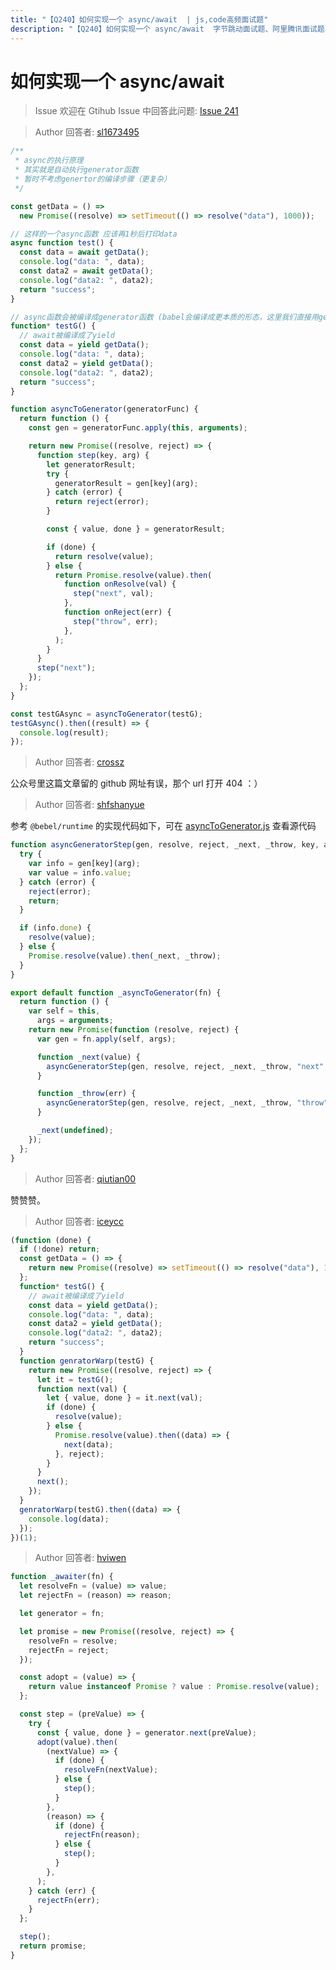 ```yaml
---
title: "【Q240】如何实现一个 async/await  | js,code高频面试题"
description: "【Q240】如何实现一个 async/await  字节跳动面试题、阿里腾讯面试题、美团小米面试题。"
---
```


# 如何实现一个 async/await

> Issue
> 欢迎在 Gtihub Issue 中回答此问题: [Issue 241](https://github.com/shfshanyue/Daily-Question/issues/241)

> Author
> 回答者: [sl1673495](https://github.com/sl1673495)

```js
/**
 * async的执行原理
 * 其实就是自动执行generator函数
 * 暂时不考虑genertor的编译步骤（更复杂）
 */

const getData = () =>
  new Promise((resolve) => setTimeout(() => resolve("data"), 1000));

// 这样的一个async函数 应该再1秒后打印data
async function test() {
  const data = await getData();
  console.log("data: ", data);
  const data2 = await getData();
  console.log("data2: ", data2);
  return "success";
}

// async函数会被编译成generator函数 (babel会编译成更本质的形态，这里我们直接用generator)
function* testG() {
  // await被编译成了yield
  const data = yield getData();
  console.log("data: ", data);
  const data2 = yield getData();
  console.log("data2: ", data2);
  return "success";
}

function asyncToGenerator(generatorFunc) {
  return function () {
    const gen = generatorFunc.apply(this, arguments);

    return new Promise((resolve, reject) => {
      function step(key, arg) {
        let generatorResult;
        try {
          generatorResult = gen[key](arg);
        } catch (error) {
          return reject(error);
        }

        const { value, done } = generatorResult;

        if (done) {
          return resolve(value);
        } else {
          return Promise.resolve(value).then(
            function onResolve(val) {
              step("next", val);
            },
            function onReject(err) {
              step("throw", err);
            },
          );
        }
      }
      step("next");
    });
  };
}

const testGAsync = asyncToGenerator(testG);
testGAsync().then((result) => {
  console.log(result);
});
```

> Author
> 回答者: [crossz](https://github.com/crossz)

公众号里这篇文章留的 github 网址有误，那个 url 打开 404 ：）

> Author
> 回答者: [shfshanyue](https://github.com/shfshanyue)

参考 `@bebel/runtime` 的实现代码如下，可在 [asyncToGenerator.js](https://cdn.jsdelivr.net/npm/@babel/runtime@7.13.9/helpers/esm/asyncToGenerator.js) 查看源代码

```js
function asyncGeneratorStep(gen, resolve, reject, _next, _throw, key, arg) {
  try {
    var info = gen[key](arg);
    var value = info.value;
  } catch (error) {
    reject(error);
    return;
  }

  if (info.done) {
    resolve(value);
  } else {
    Promise.resolve(value).then(_next, _throw);
  }
}

export default function _asyncToGenerator(fn) {
  return function () {
    var self = this,
      args = arguments;
    return new Promise(function (resolve, reject) {
      var gen = fn.apply(self, args);

      function _next(value) {
        asyncGeneratorStep(gen, resolve, reject, _next, _throw, "next", value);
      }

      function _throw(err) {
        asyncGeneratorStep(gen, resolve, reject, _next, _throw, "throw", err);
      }

      _next(undefined);
    });
  };
}
```

> Author
> 回答者: [qiutian00](https://github.com/qiutian00)

赞赞赞。

> Author
> 回答者: [iceycc](https://github.com/iceycc)

```js
(function (done) {
  if (!done) return;
  const getData = () => {
    return new Promise((resolve) => setTimeout(() => resolve("data"), 1000));
  };
  function* testG() {
    // await被编译成了yield
    const data = yield getData();
    console.log("data: ", data);
    const data2 = yield getData();
    console.log("data2: ", data2);
    return "success";
  }
  function genratorWarp(testG) {
    return new Promise((resolve, reject) => {
      let it = testG();
      function next(val) {
        let { value, done } = it.next(val);
        if (done) {
          resolve(value);
        } else {
          Promise.resolve(value).then((data) => {
            next(data);
          }, reject);
        }
      }
      next();
    });
  }
  genratorWarp(testG).then((data) => {
    console.log(data);
  });
})(1);
```

> Author
> 回答者: [hviwen](https://github.com/hviwen)

```javascript
function _awaiter(fn) {
  let resolveFn = (value) => value;
  let rejectFn = (reason) => reason;

  let generator = fn;

  let promise = new Promise((resolve, reject) => {
    resolveFn = resolve;
    rejectFn = reject;
  });

  const adopt = (value) => {
    return value instanceof Promise ? value : Promise.resolve(value);
  };

  const step = (preValue) => {
    try {
      const { value, done } = generator.next(preValue);
      adopt(value).then(
        (nextValue) => {
          if (done) {
            resolveFn(nextValue);
          } else {
            step();
          }
        },
        (reason) => {
          if (done) {
            rejectFn(reason);
          } else {
            step();
          }
        },
      );
    } catch (err) {
      rejectFn(err);
    }
  };

  step();
  return promise;
}
```
